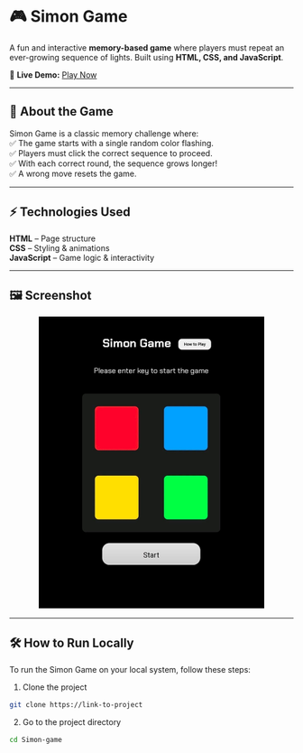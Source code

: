 # 🎮 Simon Game  

A fun and interactive **memory-based game** where players must repeat an ever-growing sequence of lights. Built using **HTML, CSS, and JavaScript**.

🔗 **Live Demo:** [Play Now](https://sepuripavan.github.io/Simon-game/)

---

## 📌 About the Game  
Simon Game is a classic memory challenge where:  
✅ The game starts with a single random color flashing.  
✅ Players must click the correct sequence to proceed.  
✅ With each correct round, the sequence grows longer!  
✅ A wrong move resets the game.  

---

## ⚡ Technologies Used  
 **HTML** – Page structure  
 **CSS** – Styling & animations  
 **JavaScript** – Game logic & interactivity  

---

## 🖼️ Screenshot  

<p align="center">
  <img src="simon.jpg" alt="Simon Game Screenshot" width="400px">
</p> 

---

## 🛠️ How to Run Locally  

To run the Simon Game on your local system, follow these steps:  

1.  Clone the project
```bash
git clone https://link-to-project   
```
2.  Go to the project directory
```bash
cd Simon-game 
```
